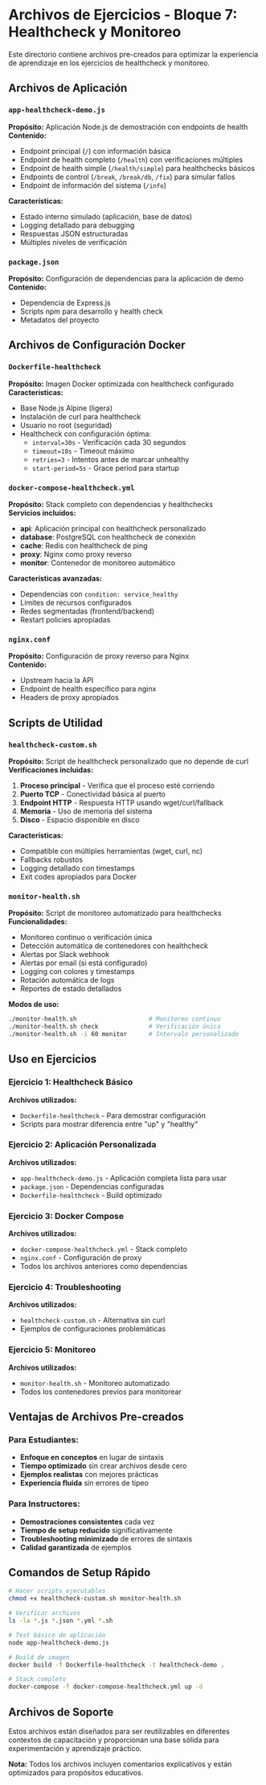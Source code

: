 # Archivos de Ejercicios - Bloque 7: Healthcheck y Monitoreo

Este directorio contiene archivos pre-creados para optimizar la experiencia de aprendizaje en los ejercicios de healthcheck y monitoreo.

## Archivos de Aplicación

### `app-healthcheck-demo.js`
**Propósito:** Aplicación Node.js de demostración con endpoints de health  
**Contenido:**
- Endpoint principal (`/`) con información básica
- Endpoint de health completo (`/health`) con verificaciones múltiples
- Endpoint de health simple (`/health/simple`) para healthchecks básicos
- Endpoints de control (`/break`, `/break/db`, `/fix`) para simular fallos
- Endpoint de información del sistema (`/info`)

**Características:**
- Estado interno simulado (aplicación, base de datos)
- Logging detallado para debugging
- Respuestas JSON estructuradas
- Múltiples niveles de verificación

### `package.json`
**Propósito:** Configuración de dependencias para la aplicación de demo  
**Contenido:**
- Dependencia de Express.js
- Scripts npm para desarrollo y health check
- Metadatos del proyecto

## Archivos de Configuración Docker

### `Dockerfile-healthcheck`
**Propósito:** Imagen Docker optimizada con healthcheck configurado  
**Características:**
- Base Node.js Alpine (ligera)
- Instalación de curl para healthcheck
- Usuario no root (seguridad)
- Healthcheck con configuración óptima:
  - `interval=30s` - Verificación cada 30 segundos
  - `timeout=10s` - Timeout máximo
  - `retries=3` - Intentos antes de marcar unhealthy
  - `start-period=5s` - Grace period para startup

### `docker-compose-healthcheck.yml`
**Propósito:** Stack completo con dependencias y healthchecks  
**Servicios incluidos:**
- **api**: Aplicación principal con healthcheck personalizado
- **database**: PostgreSQL con healthcheck de conexión
- **cache**: Redis con healthcheck de ping
- **proxy**: Nginx como proxy reverso
- **monitor**: Contenedor de monitoreo automático

**Características avanzadas:**
- Dependencias con `condition: service_healthy`
- Límites de recursos configurados
- Redes segmentadas (frontend/backend)
- Restart policies apropiadas

### `nginx.conf`
**Propósito:** Configuración de proxy reverso para Nginx  
**Contenido:**
- Upstream hacia la API
- Endpoint de health específico para nginx
- Headers de proxy apropiados

## Scripts de Utilidad

### `healthcheck-custom.sh`
**Propósito:** Script de healthcheck personalizado que no depende de curl  
**Verificaciones incluidas:**
1. **Proceso principal** - Verifica que el proceso esté corriendo
2. **Puerto TCP** - Conectividad básica al puerto
3. **Endpoint HTTP** - Respuesta HTTP usando wget/curl/fallback
4. **Memoria** - Uso de memoria del sistema
5. **Disco** - Espacio disponible en disco

**Características:**
- Compatible con múltiples herramientas (wget, curl, nc)
- Fallbacks robustos
- Logging detallado con timestamps
- Exit codes apropiados para Docker

### `monitor-health.sh`
**Propósito:** Script de monitoreo automatizado para healthchecks  
**Funcionalidades:**
- Monitoreo continuo o verificación única
- Detección automática de contenedores con healthcheck
- Alertas por Slack webhook
- Alertas por email (si está configurado)
- Logging con colores y timestamps
- Rotación automática de logs
- Reportes de estado detallados

**Modos de uso:**
```bash
./monitor-health.sh                    # Monitoreo continuo
./monitor-health.sh check              # Verificación única
./monitor-health.sh -i 60 monitor      # Intervalo personalizado
```

## Uso en Ejercicios

### Ejercicio 1: Healthcheck Básico
**Archivos utilizados:**
- `Dockerfile-healthcheck` - Para demostrar configuración
- Scripts para mostrar diferencia entre "up" y "healthy"

### Ejercicio 2: Aplicación Personalizada
**Archivos utilizados:**
- `app-healthcheck-demo.js` - Aplicación completa lista para usar
- `package.json` - Dependencias configuradas
- `Dockerfile-healthcheck` - Build optimizado

### Ejercicio 3: Docker Compose
**Archivos utilizados:**
- `docker-compose-healthcheck.yml` - Stack completo
- `nginx.conf` - Configuración de proxy
- Todos los archivos anteriores como dependencias

### Ejercicio 4: Troubleshooting
**Archivos utilizados:**
- `healthcheck-custom.sh` - Alternativa sin curl
- Ejemplos de configuraciones problemáticas

### Ejercicio 5: Monitoreo
**Archivos utilizados:**
- `monitor-health.sh` - Monitoreo automatizado
- Todos los contenedores previos para monitorear

## Ventajas de Archivos Pre-creados

### Para Estudiantes:
- **Enfoque en conceptos** en lugar de sintaxis
- **Tiempo optimizado** sin crear archivos desde cero
- **Ejemplos realistas** con mejores prácticas
- **Experiencia fluida** sin errores de tipeo

### Para Instructores:
- **Demostraciones consistentes** cada vez
- **Tiempo de setup reducido** significativamente
- **Troubleshooting minimizado** de errores de sintaxis
- **Calidad garantizada** de ejemplos

## Comandos de Setup Rápido

```bash
# Hacer scripts ejecutables
chmod +x healthcheck-custom.sh monitor-health.sh

# Verificar archivos
ls -la *.js *.json *.yml *.sh

# Test básico de aplicación
node app-healthcheck-demo.js

# Build de imagen
docker build -f Dockerfile-healthcheck -t healthcheck-demo .

# Stack completo
docker-compose -f docker-compose-healthcheck.yml up -d
```

## Archivos de Soporte

Estos archivos están diseñados para ser reutilizables en diferentes contextos de capacitación y proporcionan una base sólida para experimentación y aprendizaje práctico.

**Nota:** Todos los archivos incluyen comentarios explicativos y están optimizados para propósitos educativos. 